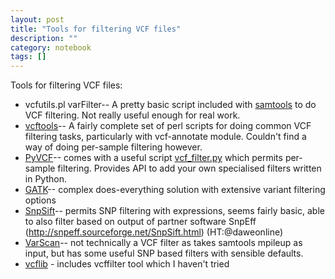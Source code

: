 ```yaml
---
layout: post
title: "Tools for filtering VCF files"
description: ""
category: notebook 
tags: []
---
```



Tools for filtering VCF files:

*	vcfutils.pl varFilter-- A pretty basic script included with [samtools](http://samtools.sourceforge.net/) to do VCF filtering. Not really useful enough for real work.
* 	[vcftools](http://vcftools.sourceforge.net/)-- A fairly complete set of perl scripts for doing common VCF filtering tasks, particularly with vcf-annotate module. Couldn't find a way of doing per-sample filtering however.
*	[PyVCF](https://github.com/jamescasbon/PyVCF)-- comes with a useful script [vcf_filter.py](http://pyvcf.readthedocs.org/en/latest/FILTERS.html) which permits per-sample filtering. Provides API to add your own specialised filters written in Python.
*	[GATK](http://www.broadinstitute.org/gatk/gatkdocs/)-- complex does-everything solution with extensive variant filtering options
*	[SnpSift](http://snpeff.sourceforge.net/SnpSift.html)-- permits SNP filtering with expressions, seems fairly basic, able to also filter based on output of partner software SnpEff (http://snpeff.sourceforge.net/SnpSift.html) (HT:@daweonline)
*	[VarScan](http://varscan.sourceforge.net/)-- not technically a VCF filter as takes samtools mpileup as input, but has some useful SNP based filters with sensible defaults.
*	[vcflib](https://github.com/ekg/vcflib) - includes vcffilter tool which I haven't tried 
